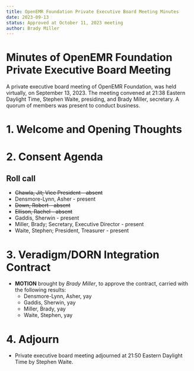 ```yaml
---
title: OpenEMR Foundation Private Executive Board Meeting Minutes
date: 2023-09-13
status: Approved at October 11, 2023 meeting
author: Brady Miller
---
```


# Minutes of OpenEMR Foundation Private Executive Board Meeting

A private executive board meeting of OpenEMR Foundation, was held virtually, on September 13, 2023. The meeting convened at 21:38 Eastern Daylight Time, Stephen Waite, presiding, and Brady Miller, secretary. A quorum of members was present to conduct business.

# 1. Welcome and Opening Thoughts

# 2. Consent Agenda
## Roll call
  - ~~Chawla, Jit; Vice President - absent~~
  - Densmore-Lynn, Asher - present
  - ~~Down, Robert - absent~~
  - ~~Ellison, Rachel - absent~~
  - Gaddis, Sherwin - present
  - Miller, Brady; Secretary, Executive Director - present
  - Waite, Stephen; President, Treasurer - present

# 3. Veradigm/DORN Integration Contract
  - **MOTION** brought by _Brady Miller_, to approve the contract, carried with the following results:
    - Densmore-Lynn, Asher, yay
    - Gaddis, Sherwin, yay
    - Miller, Brady, yay
    - Waite, Stephen, yay
  
# 4. Adjourn
  - Private executive board meeting adjourned at 21:50 Eastern Daylight Time by Stephen Waite.
